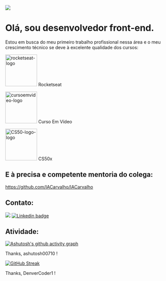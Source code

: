 ![](https://user-images.githubusercontent.com/65828949/155623352-06158298-24c3-46df-9bfe-1f1e4e8793b6.jpg)


# Olá, sou desenvolvedor front-end.

Estou em busca do meu primeiro trabalho profissional nessa área e o meu crescimento técnico se deve à excelente qualidade dos cursos:

<img src="https://avatars.githubusercontent.com/u/69590972?s=200&v=4" alt="rocketseat-logo" width="100"/> Rocketseat

<img src="https://avatars.githubusercontent.com/u/8683385?s=200&v=4" alt="cursoemvideo-logo" width="100"> Curso Em Vídeo

<img src="https://camo.githubusercontent.com/e102fc78838d08dc4d36cec7006a3cf89cbd397892588b6ed16d33af0f374255/68747470733a2f2f676f6f2e676c2f6d4a774e5543" alt="CS50-logo-logo" width="100"> CS50x

## E à precisa e competente mentoria do colega:
https://github.com/IACarvalho/IACarvalho


## Contato:

<a href="mailto:ricardobarrosbecheli@gmail.com"> <img src="https://img.shields.io/badge/Gmail-D14836?style=for-the-badge&logo=gmail&logoColor=white"/></a>
[![Linkedin badge](https://img.shields.io/badge/LinkedIn-0077B5?style=for-the-badge&logo=linkedin&logoColor=white)](https://www.linkedin.com/in/ricardo-becheli-36843659/)

## Atividade:

[![Ashutosh's github activity graph](https://activity-graph.herokuapp.com/graph?username=ricardobecheli&theme=github)](https://github.com/ashutosh00710/github-readme-activity-graph)

Thanks, ashutosh00710 !

[![GitHub Streak](http://github-readme-streak-stats.herokuapp.com?user=ricardobecheli&theme=great-gatsby&date_format=M%20j%5B%2C%20Y%5D)](https://git.io/streak-stats)

Thanks, DenverCoder1 !
